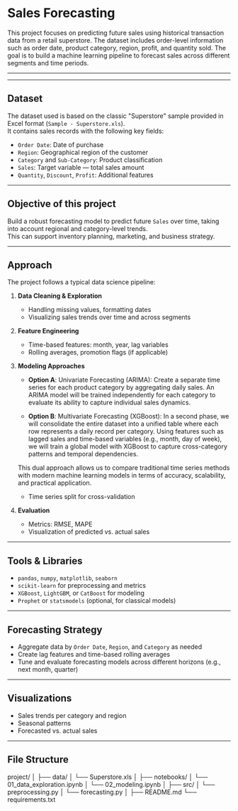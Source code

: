 # Sales Forecasting 

This project focuses on predicting future sales using historical transaction data from a retail superstore. The dataset includes order-level information such as order date, product category, region, profit, and quantity sold. The goal is to build a machine learning pipeline to forecast sales across different segments and time periods.

---
---

## Dataset

The dataset used is based on the classic "Superstore" sample provided in Excel format (`Sample - Superstore.xls`).  
It contains sales records with the following key fields:

- `Order Date`: Date of purchase
- `Region`: Geographical region of the customer
- `Category` and `Sub-Category`: Product classification
- `Sales`: Target variable — total sales amount
- `Quantity`, `Discount`, `Profit`: Additional features

---

## Objective of this project

Build a robust forecasting model to predict future `Sales` over time, taking into account regional and category-level trends.  
This can support inventory planning, marketing, and business strategy.

---

## Approach

The project follows a typical data science pipeline:

1. **Data Cleaning & Exploration**
   - Handling missing values, formatting dates
   - Visualizing sales trends over time and across segments

2. **Feature Engineering**
   - Time-based features: month, year, lag variables
   - Rolling averages, promotion flags (if applicable)

3. **Modeling Approaches**

    - **Option A**: Univariate Forecasting (ARIMA):
    Create a separate time series for each product category by aggregating daily sales. An ARIMA model will be trained independently for each category to evaluate its ability to capture individual sales dynamics.

    - **Option B**: Multivariate Forecasting (XGBoost):
    In a second phase, we will consolidate the entire dataset into a unified table where each row represents a daily record per category. Using features such as lagged sales and time-based variables (e.g., month, day of week), we will train a global model with XGBoost to capture cross-category patterns and temporal dependencies.

    This dual approach allows us to compare traditional time series methods with modern machine learning models in terms of accuracy, scalability, and practical application.

    - Time series split for cross-validation

4. **Evaluation**
   - Metrics: RMSE, MAPE
   - Visualization of predicted vs. actual sales

---

## Tools & Libraries

- `pandas`, `numpy`, `matplotlib`, `seaborn`
- `scikit-learn` for preprocessing and metrics
- `XGBoost`, `LightGBM`, or `CatBoost` for modeling
- `Prophet` or `statsmodels` (optional, for classical models)

---

## Forecasting Strategy

- Aggregate data by `Order Date`, `Region`, and `Category` as needed
- Create lag features and time-based rolling averages
- Tune and evaluate forecasting models across different horizons (e.g., next month, quarter)

---

## Visualizations

- Sales trends per category and region
- Seasonal patterns
- Forecasted vs. actual sales

---

## File Structure

project/
│
├── data/
│ └── Superstore.xls
│
├── notebooks/
│ └── 01_data_exploration.ipynb
│ └── 02_modeling.ipynb
│
├── src/
│ └── preprocessing.py
│ └── forecasting.py
│
├── README.md
└── requirements.txt